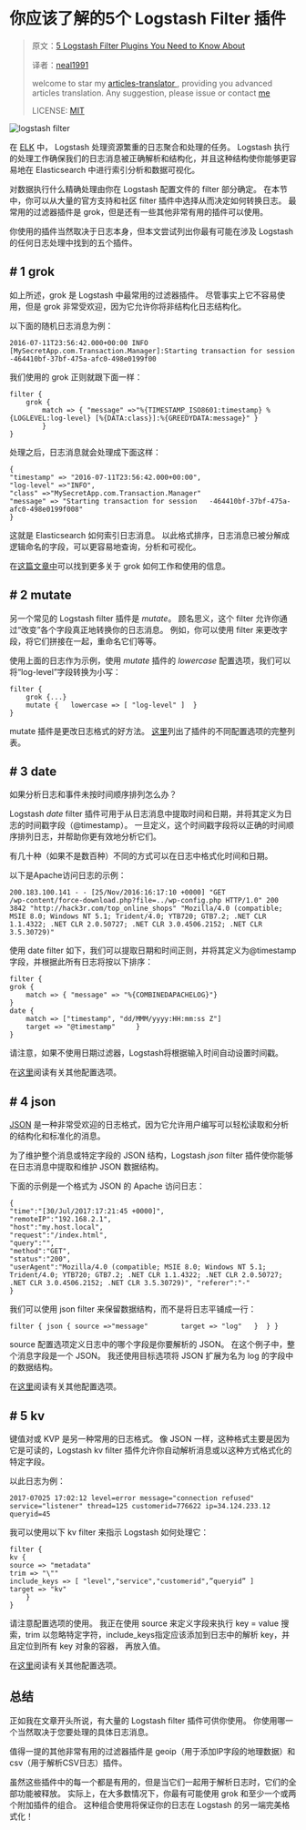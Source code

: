 # 你应该了解的5个 Logstash Filter 插件

> 原文：[5 Logstash Filter Plugins You Need to Know About](https://logz.io/blog/5-logstash-filter-plugins/#ult-fs-search)
>
> 译者：[neal1991](https://github.com/neal1991)
>
> welcome to star my [articles-translator ](https://github.com/neal1991), providing you advanced articles translation. Any suggestion, please issue or contact [me](mailto:bing@stu.ecnu.edu.cn)
>
> LICENSE: [MIT](https://opensource.org/licenses/MIT)

![logstash filter](https://logz.io/wp-content/uploads/2017/08/logstash_filter2.jpg)

在 [ELK](https://logz.io/learn/complete-guide-elk-stack/) 中， Logstash 处理资源繁重的日志聚合和处理的任务。 Logstash 执行的处理工作确保我们的日志消息被正确解析和结构化，并且这种结构使你能够更容易地在 Elasticsearch 中进行索引分析和数据可视化。

对数据执行什么精确处理由你在 Logstash 配置文件的 filter 部分确定。 在本节中，你可以从大量的官方支持和社区 filter 插件中选择从而决定如何转换日志。 最常用的过滤器插件是 grok，但是还有一些其他非常有用的插件可以使用。

你使用的插件当然取决于日志本身，但本文尝试列出你最有可能在涉及 Logstash 的任何日志处理中找到的五个插件。

## # 1 grok

如上所述，grok 是 Logstash 中最常用的过滤器插件。 尽管事实上它不容易使用，但是 grok 非常受欢迎，因为它允许你将非结构化日志结构化。

以下面的随机日志消息为例：

```
2016-07-11T23:56:42.000+00:00 INFO
[MySecretApp.com.Transaction.Manager]:Starting transaction for session
-464410bf-37bf-475a-afc0-498e0199f00
```

我们使用的 grok 正则就跟下面一样：

```
filter {
	grok {
    	match => { "message" =>"%{TIMESTAMP_ISO8601:timestamp} %{LOGLEVEL:log-level} [%{DATA:class}]:%{GREEDYDATA:message}" }
        }
}
```

处理之后，日志消息就会处理成下面这样：

```
{ 
"timestamp" => "2016-07-11T23:56:42.000+00:00",
"log-level" =>"INFO",
"class" =>"MySecretApp.com.Transaction.Manager"
"message" => "Starting transaction for session   -464410bf-37bf-475a-afc0-498e0199f008" 
}
```

这就是 Elasticsearch 如何索引日志消息。 以此格式排序，日志消息已被分解成逻辑命名的字段，可以更容易地查询，分析和可视化。

在[这篇文章中](https://logz.io/blog/logstash-grok/)可以找到更多关于 grok 如何工作和使用的信息。

## # 2 mutate 

另一个常见的 Logstash filter 插件是 *mutate*。 顾名思义，这个 filter 允许你通过“改变”各个字段真正地转换你的日志消息。 例如，你可以使用 filter 来更改字段，将它们拼接在一起，重命名它们等等。

使用上面的日志作为示例，使用 *mutate* 插件的 *lowercase* 配置选项，我们可以将“log-level”字段转换为小写：

```
filter { 
	grok {...}
	mutate {   lowercase => [ "log-level" ]  }
}
```

mutate 插件是更改日志格式的好方法。 [这里](https://www.elastic.co/guide/en/logstash/current/plugins-filters-mutate.html)列出了插件的不同配置选项的完整列表。

## # 3 date 

如果分析日志和事件未按时间顺序排列怎么办？

Logstash *date* filter 插件可用于从日志消息中提取时间和日期，并将其定义为日志的时间戳字段（@timestamp）。 一旦定义，这个时间戳字段将以正确的时间顺序排列日志，并帮助你更有效地分析它们。

有几十种（如果不是数百种）不同的方式可以在日志中格式化时间和日期。

以下是Apache访问日志的示例：

```
200.183.100.141 - - [25/Nov/2016:16:17:10 +0000] "GET
/wp-content/force-download.php?file=../wp-config.php HTTP/1.0" 200
3842 "http://hack3r.com/top_online_shops" "Mozilla/4.0 (compatible;
MSIE 8.0; Windows NT 5.1; Trident/4.0; YTB720; GTB7.2; .NET CLR 1.1.4322; .NET CLR 2.0.50727; .NET CLR 3.0.4506.2152; .NET CLR 3.5.30729)"
```

使用 date filter 如下，我们可以提取日期和时间正则，并将其定义为@timestamp字段，并根据此所有日志将按以下排序：

```
filter {
grok {
	match => { "message" => "%{COMBINEDAPACHELOG}"}
}
date {
	match => ["timestamp", "dd/MMM/yyyy:HH:mm:ss Z"]
    target => "@timestamp"     }
}
```

请注意，如果不使用日期过滤器，Logstash将根据输入时间自动设置时间戳。

在[这里](https://www.elastic.co/guide/en/logstash/5.4/plugins-filters-date.html)阅读有关其他配置选项。

## # 4 json 

[JSON](http://www.json.org/) 是一种非常受欢迎的日志格式，因为它允许用户编写可以轻松读取和分析的结构化和标准化的消息。

为了维护整个消息或特定字段的 JSON 结构，Logstash *json* filter 插件使你能够在日志消息中提取和维护 JSON 数据结构。

下面的示例是一个格式为 JSON 的 Apache 访问日志：

```
{
"time":"[30/Jul/2017:17:21:45 +0000]",
"remoteIP":"192.168.2.1",
"host":"my.host.local",
"request":"/index.html",
"query":"",
"method":"GET",
"status":"200",
"userAgent":"Mozilla/4.0 (compatible; MSIE 8.0; Windows NT 5.1; Trident/4.0; YTB720; GTB7.2; .NET CLR 1.1.4322; .NET CLR 2.0.50727; .NET CLR 3.0.4506.2152; .NET CLR 3.5.30729)", "referer":"-" 
}
```

我们可以使用 json filter 来保留数据结构，而不是将日志平铺成一行：

```
filter { json { source =>"message"        target => "log"   }  } }
```

source 配置选项定义日志中的哪个字段是你要解析的 JSON。 在这个例子中，整个消息字段是一个 JSON。 我还使用目标选项将 JSON 扩展为名为  log 的字段中的数据结构。

在[这里](https://www.elastic.co/guide/en/logstash/5.4/plugins-filters-json.html)阅读有关其他配置选项。

## # 5 kv 

键值对或 KVP 是另一种常用的日志格式。 像 JSON 一样，这种格式主要是因为它是可读的，Logstash kv filter 插件允许你自动解析消息或以这种方式格式化的特定字段。

以此日志为例：

```
2017-07025 17:02:12 level=error message="connection refused" service="listener" thread=125 customerid=776622 ip=34.124.233.12 queryid=45
```

我可以使用以下 kv filter 来指示 Logstash 如何处理它：

```
filter {  
kv {
source => "metadata"
trim => "\""
include_keys => [ "level","service","customerid",”queryid” ]
target => "kv"
	}
}
```

请注意配置选项的使用。 我正在使用 source 来定义字段来执行 key = value 搜索，trim 以忽略特定字符，include_keys指定应该添加到日志中的解析 key，并且定位到所有 key 对象的容器， 再放入值。

在[这里](https://www.elastic.co/guide/en/logstash/5.4/plugins-filters-kv.html#plugins-filters-kv-target)阅读有关其他配置选项。

## 总结

正如我在文章开头所说，有大量的 Logstash filter 插件可供你使用。 你使用哪一个当然取决于您要处理的具体日志消息。

值得一提的其他非常有用的过滤器插件是 geoip（用于添加IP字段的地理数据）和 csv（用于解析CSV日志）插件。

虽然这些插件中的每一个都是有用的，但是当它们一起用于解析日志时，它们的全部功能被释放。 实际上，在大多数情况下，你最有可能使用 grok 和至少一个或两个附加插件的组合。 这种组合使用将保证你的日志在 Logstash 的另一端完美格式化！



